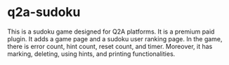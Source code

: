 # q2a-sudoku
This is a sudoku game designed for Q2A platforms. It is a premium paid plugin. It adds a game page and a sudoku user ranking page. In the game, there is error count, hint count, reset count, and timer. Moreover, it has marking, deleting, using hints, and printing functionalities. 

